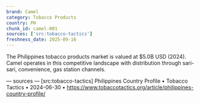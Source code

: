 ```yaml
---
brand: Camel
category: Tobacco Products
country: PH
chunk_id: camel-001
sources: ['src:tobacco-tactics']
freshness_date: 2025-09-16
---
```


The Philippines tobacco products market is valued at $5.0B USD (2024). Camel operates in this competitive landscape with distribution through sari-sari, convenience, gas station channels.

— sources —
[src:tobacco-tactics] Philippines Country Profile • Tobacco Tactics • 2024-06-30 • https://www.tobaccotactics.org/article/philippines-country-profile/
